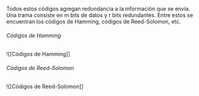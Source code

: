 Todos estos códigos agregan redundancia a la información que se envía. Una trama consiste en m bits de datos y r bits redundantes. Entre estos se encuentran los códigos de Hamming, códigos de Reed-Solomon, etc.

###### Códigos de Hamming
![[Códigos de Hamming]]

###### Códigos de Reed-Solomon
![[Códigos de Reed-Solomon]]